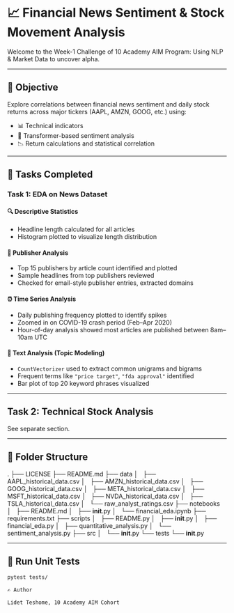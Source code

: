 # 📈 Financial News Sentiment & Stock Movement Analysis

Welcome to the Week-1 Challenge of 10 Academy AIM Program: Using NLP & Market Data to uncover alpha.

---

## 🚀 Objective

Explore correlations between financial news sentiment and daily stock returns across major tickers (AAPL, AMZN, GOOG, etc.) using:

- 📊 Technical indicators  
- 🤖 Transformer-based sentiment analysis  
- 📉 Return calculations and statistical correlation

---

## 🧠 Tasks Completed

### Task 1: EDA on News Dataset

#### 🔍 Descriptive Statistics
- Headline length calculated for all articles  
- Histogram plotted to visualize length distribution  

#### 📰 Publisher Analysis
- Top 15 publishers by article count identified and plotted  
- Sample headlines from top publishers reviewed  
- Checked for email-style publisher entries, extracted domains  

#### ⏰ Time Series Analysis
- Daily publishing frequency plotted to identify spikes  
- Zoomed in on COVID-19 crash period (Feb–Apr 2020)  
- Hour-of-day analysis showed most articles are published between 8am–10am UTC  

#### 🧠 Text Analysis (Topic Modeling)
- `CountVectorizer` used to extract common unigrams and bigrams  
- Frequent terms like `"price target"`, `"fda approval"` identified  
- Bar plot of top 20 keyword phrases visualized  

---

## Task 2: Technical Stock Analysis

See separate section.

---

## 📁 Folder Structure

.
├── LICENSE
├── README.md
├── data
│   ├── AAPL_historical_data.csv
│   ├── AMZN_historical_data.csv
│   ├── GOOG_historical_data.csv
│   ├── META_historical_data.csv
│   ├── MSFT_historical_data.csv
│   ├── NVDA_historical_data.csv
│   ├── TSLA_historical_data.csv
│   └── raw_analyst_ratings.csv
├── notebooks
│   ├── README.md
│   ├── __init__.py
│   └── financial_eda.ipynb
├── requirements.txt
├── scripts
│   ├── README.py
│   ├── __init__.py
│   ├── financial_eda.py
│   ├── quantitative_analysis.py
│   └── sentiment_analysis.py
├── src
│   └── __init__.py
└── tests
    └── __init__.py

---

## 🧪 Run Unit Tests

```bash
pytest tests/

✍️ Author

Lidet Teshome, 10 Academy AIM Cohort